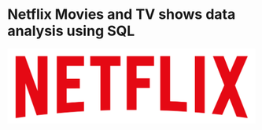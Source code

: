 # Netflix Movies and TV shows data analysis using SQL
![Netflix logo](https://github.com/javeria2699/Netflix_Analysis/blob/main/Logonetflix.png)
